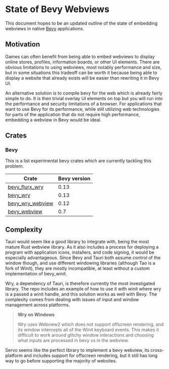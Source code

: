 # State of Bevy Webviews

This document hopes to be an updated outline of the state of embedding webviews in native [Bevy](https://github.com/bevyengine/bevy) applications.

## Motivation

Games can often benefit from being able to embed webviews to display online stores, profiles, information boards, or other UI elements.
There are obvious limitations to using webviews, most notably performance and size, but in some situations this tradeoff can be worth it because being able to display a website that already exists will be easier than rewriting it in Bevy UI.

An alternative solution is to compile bevy for the web which is already fairly simple to do.
It is then trivial overlay UI elements on top but you will run into the performance and security limitations of a browser.
For applications that want to use Bevy for its performance, while still utilizing web technologies for parts of the application that do not require high performance, embedding a webview in Bevy would be ideal.

## Crates

### Bevy

This is a list experimental bevy crates which are currently tackling this problem.

| Crate | Bevy version |
| --- | --- |
| [bevy_flurx_wry](https://github.com/not-elm/bevy_flurx_wry) | 0.13 |
| [bevy_wry](https://github.com/PawelBis/bevy_wry) | 0.13 |
| [bevy_wry_webview](https://github.com/hytopiagg/bevy_wry_webview) | 0.12 |
| [bevy_webview](https://github.com/blaind/bevy_webview) | 0.7 |

## Complexity

Tauri would seem like a good library to integrate with, being the most mature Rust webview library.
As it also includes a process for deploying a program with application icons, installers, and code signing, it would be especially advantageous.
Since Bevy and Tauri both assume control of the window though, and use different windowing libraries (although Tao is a fork of Winit), they are mostly incompatible, at least without a custom implementation of bevy_winit.

Wry, a dependency of Tauri, is therefore currently the most investigated library.
The repo includes an example of how to use it with winit where wry is a passed a winit handle, and this solution works as well with Bevy.
The complexity comes from dealing with issues of input and window management across platforms.

> **Wry on Windows**
> 
> Wry uses Webview2 which does not support offscreen rendering, and its window intercepts all of the Winit keyboard events. This makes it difficult to work around glitchy window interactions and choosing what inputs are processed in bevy vs in the webview.

Servo seems like the perfect library to implement a bevy webview, its cross-platform and includes support for offscreen rendering, but it still has long way to go before supporting the majority of websites. 
